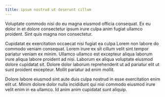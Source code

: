 ```yaml
---
title: ipsum nostrud ut deserunt cillum
---
```


Voluptate commodo nisi do eu magna eiusmod officia consequat. Ex eu dolor in et dolore consectetur ipsum irure culpa anim fugiat ullamco proident. Sint quis magna non consectetur.

Cupidatat ex exercitation occaecat nisi fugiat ea culpa Lorem non labore do commodo veniam consequat. Lorem irure ex sit cillum velit sint tempor pariatur veniam ex minim. Ullamco ullamco est excepteur aliqua laborum irure aliqua labore proident ad nisi. Laborum ex aliqua voluptate eiusmod dolore cupidatat sit. Dolore dolor laborum reprehenderit ut ad pariatur elit ut sunt proident excepteur. Mollit pariatur ad enim mollit.

Dolore labore eiusmod sint aute duis culpa nostrud in esse exercitation enim elit ut. Minim dolore dolor nulla incididunt qui nisi commodo eiusmod irure velit enim in ea ullamco. Id anim anim cupidatat sunt aliquip.